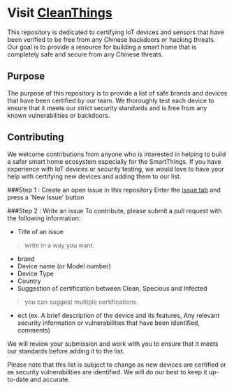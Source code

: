 Visit [CleanThings](https://cleanthings.github.io/)
======
This repository is dedicated to certifying IoT devices and sensors that have been verified to be free from any Chinese backdoors or hacking threats. Our goal is to provide a resource for building a smart home that is completely safe and secure from any Chinese threats.

Purpose
------

The purpose of this repository is to provide a list of safe brands and devices that have been certified by our team. We thoroughly test each device to ensure that it meets our strict security standards and is free from any known vulnerabilities or backdoors.

Contributing
------

We welcome contributions from anyone who is interested in helping to build a safer smart home ecosystem especially for the SmartThings. If you have experience with IoT devices or security testing, we would love to have your help with certifying new devices and adding them to our list.


###Step 1 : Create an open issue in this repository
Enter the [issue tab](https://github.com/DoTheSmartThings/CleanThings/issues) and press a 'New Issue' button

###Step 2 : Write an issue
To contribute, please submit a pull request with the following information:
 * Title of an issue
>write in a way you want.
 * brand
 * Device name (or Model number)
 * Device Type 
 * Country
 * Suggestion of certification between Clean, Specious and Infected
>you can suggest multiple certifications.
 * ect (ex. A brief description of the device and its features, Any relevant security information or vulnerabilities that have been identified, comments)

We will review your submission and work with you to ensure that it meets our standards before adding it to the list.

Please note that this list is subject to change as new devices are certified or as security vulnerabilities are identified. We will do our best to keep it up-to-date and accurate.
